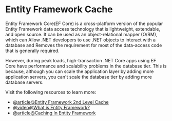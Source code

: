# Entity Framework Cache

Entity Framework Core(EF Core) is a cross-platform version of the popular Entity Framework data access technology that is lightweight, extendable, and open source.
It can be used as an object-relational mapper (O/RM), which can Allow .NET developers to use .NET objects to interact with a database and Removes the requirement for most of the data-access code that is generally required.

However, during peak loads, high-transaction .NET Core apps using EF Core have performance and scalability problems in the database tier. This is because, although you can scale the application layer by adding more application servers, you can't scale the database tier by adding more database servers.

Visit the following resources to learn more:

- [@article@Entity Framework 2nd Level Cache](https://www.gridgain.com/docs/latest/developers-guide/net-specific/net-entity-framework-cache)
- [@video@What is Entity Framework?](https://www.youtube.com/watch?v=Z7713GBhi4k)
- [@article@Caching In Entity Framework](https://www.c-sharpcorner.com/article/caching-in-entity-framework-ef-core-using-ncache/)
